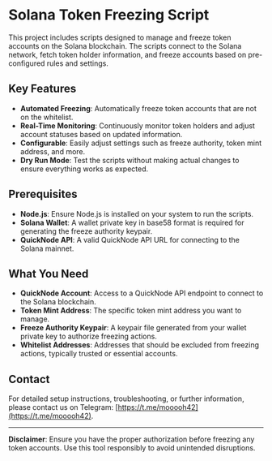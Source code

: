 # Solana Token Freezing Script

This project includes scripts designed to manage and freeze token accounts on the Solana blockchain. The scripts connect to the Solana network, fetch token holder information, and freeze accounts based on pre-configured rules and settings.

## Key Features

- **Automated Freezing**: Automatically freeze token accounts that are not on the whitelist.
- **Real-Time Monitoring**: Continuously monitor token holders and adjust account statuses based on updated information.
- **Configurable**: Easily adjust settings such as freeze authority, token mint address, and more.
- **Dry Run Mode**: Test the scripts without making actual changes to ensure everything works as expected.

## Prerequisites

- **Node.js**: Ensure Node.js is installed on your system to run the scripts.
- **Solana Wallet**: A wallet private key in base58 format is required for generating the freeze authority keypair.
- **QuickNode API**: A valid QuickNode API URL for connecting to the Solana mainnet.

## What You Need

- **QuickNode Account**: Access to a QuickNode API endpoint to connect to the Solana blockchain.
- **Token Mint Address**: The specific token mint address you want to manage.
- **Freeze Authority Keypair**: A keypair file generated from your wallet private key to authorize freezing actions.
- **Whitelist Addresses**: Addresses that should be excluded from freezing actions, typically trusted or essential accounts.

## Contact

For detailed setup instructions, troubleshooting, or further information, please contact us on Telegram: [https://t.me/mooooh42](https://t.me/mooooh42).

---

**Disclaimer**: Ensure you have the proper authorization before freezing any token accounts. Use this tool responsibly to avoid unintended disruptions.
